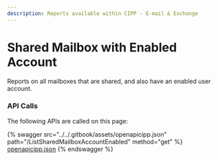 ```yaml
---
description: Reports available within CIPP - E-mail & Exchange
---
```


# Shared Mailbox with Enabled Account

Reports on all mailboxes that are shared, and also have an enabled user account.

### API Calls

The following APIs are called on this page:



{% swagger src="../../.gitbook/assets/openapicipp.json" path="/ListSharedMailboxAccountEnabled" method="get" %}
[openapicipp.json](../../.gitbook/assets/openapicipp.json)
{% endswagger %}

